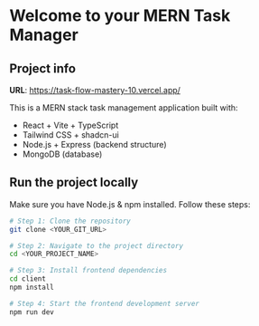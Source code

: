 # Welcome to your MERN Task Manager

## Project info

**URL**: https://task-flow-mastery-10.vercel.app/

This is a MERN stack task management application built with:

- React + Vite + TypeScript
- Tailwind CSS + shadcn-ui
- Node.js + Express (backend structure)
- MongoDB (database)

## Run the project locally

Make sure you have Node.js & npm installed. Follow these steps:

```sh
# Step 1: Clone the repository
git clone <YOUR_GIT_URL>

# Step 2: Navigate to the project directory
cd <YOUR_PROJECT_NAME>

# Step 3: Install frontend dependencies
cd client
npm install

# Step 4: Start the frontend development server
npm run dev
